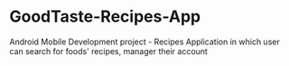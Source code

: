# GoodTaste-Recipes-App
Android Mobile Development project - Recipes Application in which user can search for foods' recipes, manager their account
